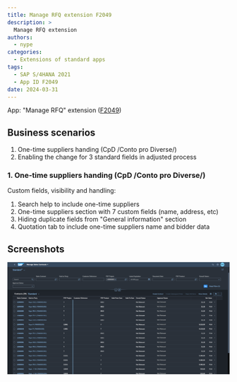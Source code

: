 ```yaml
---
title: Manage RFQ extension F2049
description: >
  Manage RFQ extension
authors:
  - nype
categories:
  - Extensions of standard apps
tags:
  - SAP S/4HANA 2021
  - App ID F2049
date: 2024-03-31
---
```


<!-- more -->

App: "Manage RFQ" extension ([F2049]( https://fioriappslibrary.hana.ondemand.com/sap/fix/externalViewer/#/detail/Apps(%27F2049%27)/S23OP ))

## Business scenarios

1. One-time suppliers handing (CpD /Conto pro Diverse/)
2. Enabling the change for 3 standard fields in adjusted process


### 1. One-time suppliers handing (CpD /Conto pro Diverse/)

Custom fields, visibility and handling:

1. Search help to include one-time suppliers
2. One-time suppliers section with 7 custom fields (name, address, etc)
3. Hiding duplicate fields from "General information" section
4. Quotation tab to include one-time suppliers name and bidder data

<!-- more -->

## Screenshots

[![Extended SAP Fiori app F2049 ](res/F1851.png)](res/F1851.png)